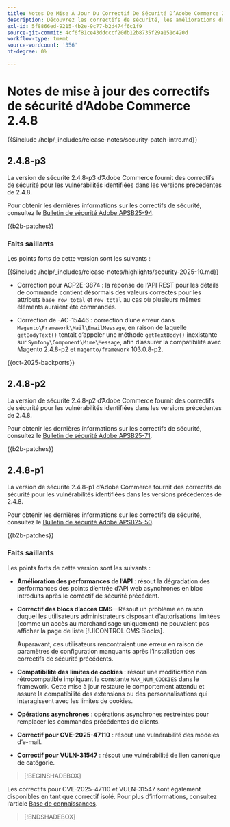 ```yaml
---
title: Notes De Mise À Jour Du Correctif De Sécurité D’Adobe Commerce 2.4.8
description: Découvrez les correctifs de sécurité, les améliorations de sécurité et les autres mises à jour liées à la sécurité inclus dans les versions des correctifs de sécurité pour Adobe Commerce version 2.4.7.
exl-id: 5f8866ed-9215-4b2e-9c77-b2d474f6c1f9
source-git-commit: 4cf6f81ce43ddcccf20db12b8735f29a151d420d
workflow-type: tm+mt
source-wordcount: '356'
ht-degree: 0%

---
```


# Notes de mise à jour des correctifs de sécurité d’Adobe Commerce 2.4.8

{{$include /help/_includes/release-notes/security-patch-intro.md}}

## 2.4.8-p3

La version de sécurité 2.4.8-p3 d’Adobe Commerce fournit des correctifs de sécurité pour les vulnérabilités identifiées dans les versions précédentes de 2.4.8.

Pour obtenir les dernières informations sur les correctifs de sécurité, consultez le [Bulletin de sécurité Adobe APSB25-94](https://helpx.adobe.com/security/products/magento/apsb25-94.html).

{{b2b-patches}}

### Faits saillants

Les points forts de cette version sont les suivants :

{{$include /help/_includes/release-notes/highlights/security-2025-10.md}}

* Correction pour ACP2E-3874 : la réponse de l’API REST pour les détails de commande contient désormais des valeurs correctes pour les attributs `base_row_total` et `row_total` au cas où plusieurs mêmes éléments auraient été commandés.

* Correction de -AC-15446 : correction d’une erreur dans `Magento\Framework\Mail\EmailMessage`, en raison de laquelle `getBodyText()` tentait d’appeler une méthode `getTextBody()` inexistante sur `Symfony\Component\Mime\Message`, afin d’assurer la compatibilité avec Magento 2.4.8-p2 et `magento/framework` 103.0.8-p2.

{{oct-2025-backports}}

## 2.4.8-p2

La version de sécurité 2.4.8-p2 d’Adobe Commerce fournit des correctifs de sécurité pour les vulnérabilités identifiées dans les versions précédentes de 2.4.8.

Pour obtenir les dernières informations sur les correctifs de sécurité, consultez le [Bulletin de sécurité Adobe APSB25-71](https://helpx.adobe.com/security/products/magento/apsb25-71.html).

{{b2b-patches}}

## 2.4.8-p1

La version de sécurité 2.4.8-p1 d’Adobe Commerce fournit des correctifs de sécurité pour les vulnérabilités identifiées dans les versions précédentes de 2.4.8.

Pour obtenir les dernières informations sur les correctifs de sécurité, consultez le [Bulletin de sécurité Adobe APSB25-50](https://helpx.adobe.com/security/products/magento/apsb25-50.html).

{{b2b-patches}}

### Faits saillants

Les points forts de cette version sont les suivants :

* **Amélioration des performances de l’API** : résout la dégradation des performances des points d’entrée d’API web asynchrones en bloc introduits après le correctif de sécurité précédent<!-- AC-14078 -->.

* **Correctif des blocs d’accès CMS**—Résout un problème en raison duquel les utilisateurs administrateurs disposant d’autorisations limitées (comme un accès au marchandisage uniquement) ne pouvaient pas afficher la page de liste [!UICONTROL CMS Blocks].

  Auparavant, ces utilisateurs rencontraient une erreur en raison de paramètres de configuration manquants après l’installation des correctifs de sécurité précédents.<!-- AC-14087 -->

* **Compatibilité des limites de cookies** : résout une modification non rétrocompatible impliquant la constante `MAX_NUM_COOKIES` dans le framework. Cette mise à jour restaure le comportement attendu et assure la compatibilité des extensions ou des personnalisations qui interagissent avec les limites de cookies.<!-- AC-14475 -->

* **Opérations asynchrones** : opérations asynchrones restreintes pour remplacer les commandes précédentes de clients.<!-- AC-13917 -->

* **Correctif pour CVE-2025-47110** : résout une vulnérabilité des modèles d’e-mail.<!-- AC-14695 -->

* **Correctif pour VULN-31547** : résout une vulnérabilité de lien canonique de catégorie.<!-- AC-14713 -->

>[!BEGINSHADEBOX]

Les correctifs pour CVE-2025-47110 et VULN-31547 sont également disponibles en tant que correctif isolé. Pour plus d’informations, consultez l’article [Base de connaissances](https://experienceleague.adobe.com/en/docs/commerce-knowledge-base/kb/troubleshooting/known-issues-patches-attached/security-update-available-for-adobe-commerce-apsb25-50).

>[!ENDSHADEBOX]

<!-- Last updated from includes: 2025-10-22 11:16:25 -->
